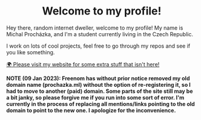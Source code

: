 <h1 align="center">Welcome to my profile!</h1>

Hey there, random internet dweller, welcome to my profile! My name is Michal Procházka, and I'm a student currently living in the Czech Republic.

I work on lots of cool projects, feel free to go through my repos and see if you like something.

[🌍 Please visit my website for some extra stuff that isn't here!](https://www.prochazkaml.eu/)

**NOTE (09 Jan 2023): Freenom has without prior notice removed my old domain name (prochazka.ml) without the option of re-registering it, so I had to move to another (paid) domain. Some parts of the site still may be a bit janky, so please forgive me if you run into some sort of error. I'm currently in the process of replacing all mentions/links pointing to the old domain to point to the new one. I apologize for the inconvenience.**

